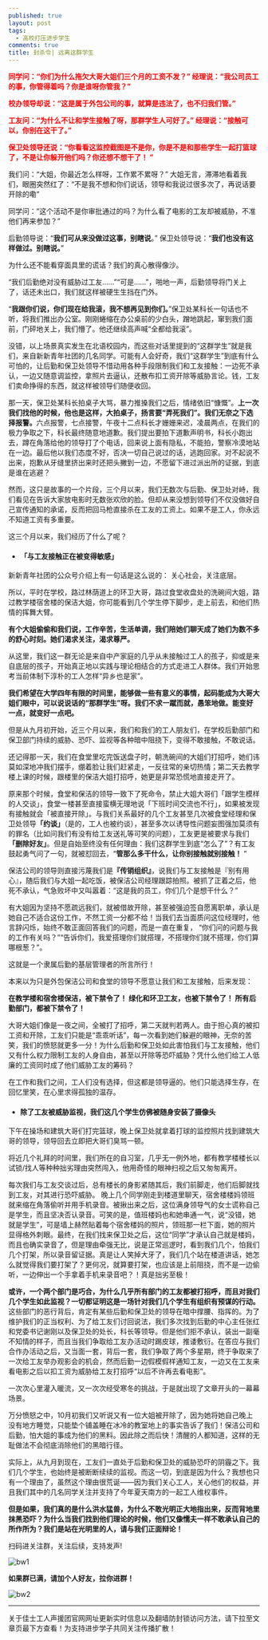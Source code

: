```yaml
---
published: true
layout: post
tags: 
  - 高校打压进步学生
comments: true
title: 封杀令| 远离这群学生
---
```


<strong><span style="color: #ff0000;">同学问：“你们为什么拖欠大哥大姐们三个月的工资不发？” 经理说：“我公司员工的事，你管得着吗？你是谁呀你管我？”</span></strong>

<strong><span style="color: #ff0000;">校办领导却说：“这是属于外包公司的事，就算是违法了，也不归我们管。”</span></strong>

<strong><span style="color: #ff0000;">工友问：“为什么不让和学生接触了呀，那群学生人可好了。” 经理说：“接触可以，你别在这干了。”</span></strong>

<strong><span style="color: #ff0000;">保卫处领导还说：“你看看这监控截图是不是你，你是不是和那些学生一起打篮球了，不是让你躲开他们吗？你还想不想干了！ ”</span></strong>

我们问：“大姐，你最近怎么样呀，工作累不累呀？”
大姐无言，滞滞地看着我们，眼圈突然红了：“不是我不想和你们说话，领导和我说过很多次了，再说话要开除的嘞”

同学问：“这个活动不是你审批通过的吗？为什么看了电影的工友却被威胁，不准他们再来参加？”

后勤领导说：“<strong>我们可从来没做过这事，别瞎说</strong>。”
保卫处领导说：“<strong>我们也没有这样做过。别瞎说。</strong>”

为什么还不能看穿面具里的谎话？我们的真心散得像沙。

“我们后勤绝对没有威胁过工友……”“可是……”，啪地一声，后勤领导将门关上了，话还未出口，我们就这样被硬生生挡在门外。

“<strong>我跟你们说，你们现在给我滚，我不想再见到你们。</strong>”保卫处某科长一句话也不听，将我们推出办公室。刚刚蜷缩在办公桌前的少白头，蹭地跳起，窜到我们面前，门砰地关上，我们懵了。他还继续高声喊“全都给我滚”。

没错，以上场景真实发生在北语校园内，而这些对话里提到的“这群学生”就是我们，来自新新青年社团的几名同学。可能有人会好奇，我们“这群学生”到底有什么可怕的，让后勤和保卫处领导不惜动用各种手段限制我们和工友接触：一边死不承认，一边又随意调监控，拿照片去逼认，还散布扣工资开除等威胁言论。钱，工友们卖命挣得的东西，就这样被领导们随便收回。

那一天，保卫处某科长拍桌子大骂，暴力推搡我们之后，情绪依旧“慷慨”。<strong>上一次我们找他的时候，他也是这样，大拍桌子，扬言要“弄死我们”。我们无奈之下选择报警。</strong>六点报警，七点接警，午夜十二点科长才姗姗来迟，凌晨两点，在我们的极力争取之下，科长最终随意地道歉。我们提出要拍下道歉声明书，科长小跑出去，蹲在角落给他的领导打了个电话，回来说上面有隐私，不能拍，警察冷漠地站在一边。最后他以我们态度不好，否决一切自己说过的话，逃跑回家。对不起说不出来，抱歉从牙缝里挤出来时还把头撇到一边，不愿留下进过派出所的证据，到底是谁在逃避？

然而，这只是故事的一个片段，三个月以来，我们无数次与后勤、保卫处对峙，我们看见在告诉大家放电影时无数张欢欣的脸。但却从来没想到领导们不仅没做好自己宣传通知的承诺，反而把回马枪直接杀在工友的工资上。如果不是工人，你永远不知道工资有多重要。

这三个月以来，我们经历了什么了呢？
<ul>
	<li>
<h4><strong>「与工友接触正在被变得敏感」</strong></h4>
</li>
</ul>

新新青年社团的公众号介绍上有一句话是这么说的： 关心社会，关注底层。

所以，平时在学校，路过林荫道上的环卫大哥，路过食堂收盘处的洗碗间大姐，路过教学楼宿舍楼的保洁大姐，你可能看到几个学生停下脚步，走上前去，和他们热情的挥舞大臂。

<strong>有个大姐偷偷和我们说，工作辛苦，生活单调，我们陪她们聊天成了她们为数不多的舒心时刻。她们渴求关注，渴求尊严。</strong>

从这里，我们这一群无论是来自中产家庭的几乎从未接触过工人的孩子，抑或是来自底层的孩子，开始真正地以实践与理论相结合的方式走进工人群体。我们开始思考当前体制下淳朴的工人怎样“异乡也是家”。

<strong>我们希望在大学四年有限的时间里，能够做一些有意义的事情，起码能成为大哥大姐们眼中，可以说说话的“那群学生”呀。我们不求一蹴而就，愚笨地做。能变好一点，就变好一点吧。</strong>

但是从九月初开始，近三个月以来，我们和我们的工人朋友们，在学校后勤部门和保卫部门持续的威胁、恐吓、监视等各种暗中阻挠下，变得不敢接触，不敢说话。

还记得那一天，我们在食堂里吃完饭送盘子时，朝洗碗间的大姐们打招呼，她们讳莫如深地冲我们摆手，绷着脸让我们赶紧走，一反往常的亲切热情；第二天去教学楼上课的时候，跟楼里的保洁大姐打招呼，她更是非常恐慌地直接走开了。

原来那个时候，食堂和保洁的领导一致下了死命令，禁止大姐大哥们「跟学生模样的人交谈」，食堂一楼甚至直接蛮横无理地说「下班时间交流也不行」，如果被发现有接触就会「被直接开除」。与我们关系最好的几个工友甚至几次被食堂经理和保卫处领导<strong>「约谈」</strong>（是的，工人也被约谈），甚至多次以诱导性问题妄图强加莫须有的罪名（比如问我们有没有给工友送礼等可笑的问题），工友更是被要求与我们<strong>「删除好友」</strong>。但是自始至终没有任何理由：我们这群学生到底“怎么了”？有工友鼓起勇气问了一句，就被怼回去，“<strong>管那么多干什么，让你别接触就别接触！</strong> ”

保洁公司的领导则直接污蔑我们是<strong>『传销组织』</strong>，说我们与工友接触是『别有用心』，随后我们与大姐一起吃饭，被保洁公司经理跟踪拍照。被抓了正着之后，他死不承认，气急败坏中又叫嚣着：“这是我的员工，你们几个是想干什么？”

有大姐因为坚持不愿疏远我们，就被借故开除，甚至被强迫签自愿离职单，承认是她自己不适合这份工作，不然工资一分都不给！当我们去当面质问这位经理时，他言辞闪烁，始终不敢正面回答我们的问题，而是一直在重复， “你们问的问题与我的工作有关吗？”“告诉你们，我爱搭理你们就搭理，不搭理你们就不搭理，你们算哪根葱？”。

这就是一个隶属后勤的基层管理者的所言所行！

本来以为只是外包保洁公司和食堂的领导不愿意让我们和工友接触，后来发现：

<strong>在教学楼和宿舍楼保洁，被下禁令了！
绿化和环卫工友，也被下禁令了！
所有后勤部门，都被下禁令了！</strong>

大哥大姐们像是一夜之间，全被打了招呼，第二天就判若两人。由于担心真的被扣工资和开除，工友们只能是“乖乖听话”，每一次看到她们躲避的眼神，无奈的苦笑，我们的愤怒就更多一分！为什么后勤和保卫处如此害怕我们与工友接触，他们又有什么权力限制工友的人身自由，甚至以开除等恐吓威胁？凭什么他们给工人低廉的工资同时成了他们威胁工友的筹码？

在工作和我们之间，工人们没有选择，但这都是领导逼的。他们只能选择生存，在回忆里笑，在心里求得孤独的温存。
<ul>
	<li>
<h4><strong>除了工友被威胁监视，我们这几个学生仿佛被随身安装了摄像头</strong></h4>
</li>
</ul>
下午在操场和建筑大哥们打完篮球，晚上保卫处就拿着打球的监控照片找到建筑大哥的领导，领导回去立即把大哥们臭骂一顿。

将近几个礼拜的时间里，我们所在的自习室，几乎无一例外地，都有教学楼楼长以试锁/找人等种种拙劣理由突然闯入，他用奇怪的眼神扫视之后又匆匆离开。

每次我们与工友交谈过后，总有楼长的身影紧随其后，我们前脚走，他们后脚就找到工友，对其进行恐吓威胁。 晚上几个同学刚走到楼道里聊天，宿舍楼楼妈领班就来缩在角落偷听并用手机录音。被揪出来之后，这位满身领导气的女士谎称自己是学生，而且坚决否认录音。可笑的是，值班楼妈也和她串通一气，说“没错，她就是学生”，可是墙上赫然贴着每个宿舍楼妈的照片，领班那一栏下面，她的照片显得格外刺眼。最终，在我们找来保卫处之后，这位“同学”才承认自己就是楼妈，而且也确实录音了，但是理由牵强无比，说是正常巡逻时，看到我们几个，怕我们几个打架，所以录音留证据。真是让人笑掉大牙了，我们几个站在楼道讲话，她怎么就觉得我们要打架了？更何况，就算要打架，也应该是上前阻挠，而不是一边偷听，一边伸出一个手拿着手机来录音吧？！真是拙劣至极！

<strong>或许，一个两个部门是巧合，为什么几乎所有部门的工友都被打招呼，而且对我们几个学生如此监视？一切都证明这是一场针对我们几个学生有组织有预谋的行动。</strong>
这些部门的恶行背后，肯定有某些后勤和保卫处的领导在暗中撑腰、指挥的。为了维护我们的正当权利、为了给工友们讨回说法，我们多次找到后勤的中心主任张红和党委书记谢刚以及保卫处的处长，科长等领导。但是他们拒不承认，装出一副毫不知情的样子，而且当我们争取给工友办活动时踢皮球，推诿敷衍。在答应与我们合作办活动之后，又当面一套，背后一套，我们争取了两个多星期，终于争取来了一次给工友举办观影会的机会，然而后勤一边假模假样通知工友，一边又在工友来看电影之后以扣工资为威胁给工友打招呼“以后不许再去看电影”。

一次次心里灌入暖流，又一次次经受寒冬的挑战，于是就出现了文章开头的一幕幕场景。

万分愤怒之中，10月初我们又听说又有一位大姐被开除了，因为她将她自己晚上没有地方睡觉，只能垫个铺盖睡在冰冷的教室地上的事实告诉了我们！保洁公司和后勤，怕大姐的事成为他们的黑料。因此除之而后快！清醒的人都知道，这样的无耻做法不会彻底消除他们的黑暗行径。

实际上，从九月到现在，工友们一直处于后勤和保卫处的威胁恐吓的阴霾之下。我们几个学生，也始终是被断断续续的监视。而这一切，到底是因为什么？我想也只有一个理由了，虽然这个理由很荒诞——因为我们关心工人，关心他们的权益，并且我们其中的几名同学关注并支持了今年夏天南方的一起工人维权事件。

<strong>但是如果，我们真的是什么洪水猛兽，为什么不敢光明正大地指出来，反而背地里抹黑恐吓？为什么当我们找到他们理论的时候，他们又像懦夫一样不敢承认自己的所作所为？我们是站在光明里的人，请与我们正面辩论！</strong>

扫码进关注群，关注后续，支持发声!

<img class="alignnone size-full wp-image-117" src="https://naturetower.files.wordpress.com/2018/12/bw1.jpg" alt="bw1" />

<strong>如果群已满，请加个人好友，拉你进群！</strong>

<img class="alignnone size-full wp-image-118" src="https://naturetower.files.wordpress.com/2018/12/bw2.jpg" alt="bw2" />

---
关于佳士工人声援团官网网址更新实时信息以及翻墙防封锁访问方法，请下拉至文章页最下方查看！为支持进步学子共同关注传播扩散！
 

